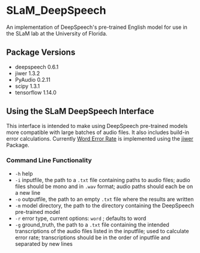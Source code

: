 # SLaM_DeepSpeech
An implementation of DeepSpeech's pre-trained English model for use in
the SLaM lab at the University of Florida.

## Package Versions
* deepspeech               0.6.1
* jiwer                    1.3.2
* PyAudio                  0.2.11
* scipy                    1.3.1
* tensorflow               1.14.0

## Using the SLaM DeepSpeech Interface
This interface is intended to make using DeepSpeech pre-trained models more
compatible with large batches of audio files. It also includes build-in error
calculations. Currently [Word Error Rate] is implemented using the [jiwer]
Package.

[Word Error Rate]: https://en.wikipedia.org/wiki/Word_error_rate
[jiwer]: https://pypi.org/project/jiwer/

### Command Line Functionality
* `-h` help
* `-i` inputfile, the path to a `.txt` file containing paths to audio files;
audio files should be mono and in `.wav` format; audio paths should each be on a
new line
* `-o` outputfile, the path to an empty `.txt` file where the results are
written
* `-m` model directory, the path to the directory containing the DeepSpeech
pre-trained model
* `-r` error type, current options: `word` <word error rate>; defaults to word
* `-g` ground_truth, the path to a `.txt` file containing the intended
transcriptions of the audio files listed in the inputfile; used to calculate
error rate; transcriptions should be in the order of inputfile and separated by
new lines
